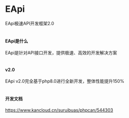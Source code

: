 # EApi
EApi极速API开发框架2.0
<br/><br/>
#### EApi是什么
EApi是针对API接口开发，提供极速、高效的开发解决方案
<br/><br/>
#### v2.0
EApi v2.0完全基于php8.0进行全新开发，整体性能提升150%
<br/><br/>
#### 开发文档
https://www.kancloud.cn/suruibuas/phpcan/544303